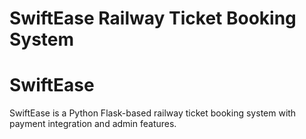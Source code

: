 # SwiftEase Railway Ticket Booking System

# SwiftEase
SwiftEase is a Python Flask-based railway ticket booking system with payment integration and admin features.
